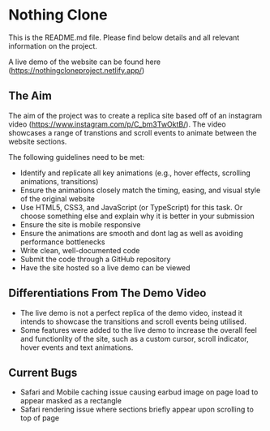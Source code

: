 # Nothing Clone

This is the README.md file. Please find below details and all relevant information on the project. 

A live demo of the website can be found here (https://nothingcloneproject.netlify.app/)

## The Aim 

The aim of the project was to create a replica site based off of an instagram video (https://www.instagram.com/p/C_bm3TwOktB/). The video showcases a range of transtions and scroll events to animate between the website sections. 

The following guidelines need to be met: 
- Identify and replicate all key animations (e.g., hover effects, scrolling animations, transitions)
- Ensure the animations closely match the timing, easing, and visual style of the original website
- Use HTML5, CSS3, and JavaScript (or TypeScript) for this task. Or choose something else and explain why it is better in your submission
- Ensure the site is mobile responsive 
- Ensure the animations are smooth and dont lag as well as avoiding performance bottlenecks 
- Write clean, well-documented code 
- Submit the code through a GitHub repository 
- Have the site hosted so a live demo can be viewed

## Differentiations From The Demo Video  
- The live demo is not a perfect replica of the demo video, instead it intends to showcase the transitions and scroll events being utilised. 
- Some features were added to the live demo to increase the overall feel and functionlity of the site, such as a custom cursor, scroll indicator, hover events and text animations.

## Current Bugs 
- Safari and Mobile caching issue causing earbud image on page load to appear masked as a rectangle 
- Safari rendering issue where sections briefly appear upon scrolling to top of page